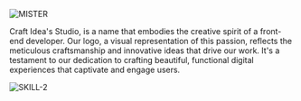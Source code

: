 <img>![MISTER](https://github.com/user-attachments/assets/b1e80241-f68a-4138-b592-49accf8edeef)</img>

Craft Idea's Studio, is a name that embodies the creative spirit of a front-end developer. Our logo, a visual representation of this passion, reflects the meticulous craftsmanship and innovative ideas that drive our work. It's a testament to our dedication to crafting beautiful, functional digital experiences that captivate and engage users. 

<img>![SKILL-2](https://github.com/user-attachments/assets/21679382-7995-4a65-bc35-067c990eade2)
</img>
